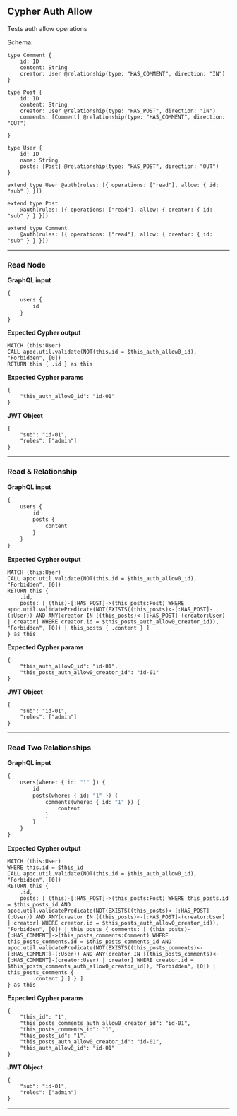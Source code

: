 ## Cypher Auth Allow

Tests auth allow operations

Schema:

```schema
type Comment {
    id: ID
    content: String
    creator: User @relationship(type: "HAS_COMMENT", direction: "IN")
}

type Post {
    id: ID
    content: String
    creator: User @relationship(type: "HAS_POST", direction: "IN")
    comments: [Comment] @relationship(type: "HAS_COMMENT", direction: "OUT")

}

type User {
    id: ID
    name: String
    posts: [Post] @relationship(type: "HAS_POST", direction: "OUT")
}

extend type User @auth(rules: [{ operations: ["read"], allow: { id: "sub" } }])

extend type Post
    @auth(rules: [{ operations: ["read"], allow: { creator: { id: "sub" } } }])

extend type Comment
    @auth(rules: [{ operations: ["read"], allow: { creator: { id: "sub" } } }])
```

---

### Read Node

**GraphQL input**

```graphql
{
    users {
        id
    }
}
```

**Expected Cypher output**

```cypher
MATCH (this:User)
CALL apoc.util.validate(NOT(this.id = $this_auth_allow0_id), "Forbidden", [0])
RETURN this { .id } as this
```

**Expected Cypher params**

```cypher-params
{
    "this_auth_allow0_id": "id-01"
}
```

**JWT Object**

```jwt
{
    "sub": "id-01",
    "roles": ["admin"]
}
```

---

### Read & Relationship

**GraphQL input**

```graphql
{
    users {
        id
        posts {
            content
        }
    }
}
```

**Expected Cypher output**

```cypher
MATCH (this:User)
CALL apoc.util.validate(NOT(this.id = $this_auth_allow0_id), "Forbidden", [0])
RETURN this {
    .id,
    posts: [ (this)-[:HAS_POST]->(this_posts:Post) WHERE apoc.util.validatePredicate(NOT(EXISTS((this_posts)<-[:HAS_POST]-(:User)) AND ANY(creator IN [(this_posts)<-[:HAS_POST]-(creator:User) | creator] WHERE creator.id = $this_posts_auth_allow0_creator_id)), "Forbidden", [0]) | this_posts { .content } ]
} as this
```

**Expected Cypher params**

```cypher-params
{
    "this_auth_allow0_id": "id-01",
    "this_posts_auth_allow0_creator_id": "id-01"
}
```

**JWT Object**

```jwt
{
    "sub": "id-01",
    "roles": ["admin"]
}
```

---

### Read Two Relationships

**GraphQL input**

```graphql
{
    users(where: { id: "1" }) {
        id
        posts(where: { id: "1" }) {
            comments(where: { id: "1" }) {
                content
            }
        }
    }
}
```

**Expected Cypher output**

```cypher
MATCH (this:User)
WHERE this.id = $this_id
CALL apoc.util.validate(NOT(this.id = $this_auth_allow0_id), "Forbidden", [0])
RETURN this {
    .id,
    posts: [ (this)-[:HAS_POST]->(this_posts:Post) WHERE this_posts.id = $this_posts_id AND apoc.util.validatePredicate(NOT(EXISTS((this_posts)<-[:HAS_POST]-(:User)) AND ANY(creator IN [(this_posts)<-[:HAS_POST]-(creator:User) | creator] WHERE creator.id = $this_posts_auth_allow0_creator_id)), "Forbidden", [0]) | this_posts { comments: [ (this_posts)-[:HAS_COMMENT]->(this_posts_comments:Comment) WHERE this_posts_comments.id = $this_posts_comments_id AND apoc.util.validatePredicate(NOT(EXISTS((this_posts_comments)<-[:HAS_COMMENT]-(:User)) AND ANY(creator IN [(this_posts_comments)<-[:HAS_COMMENT]-(creator:User) | creator] WHERE creator.id = $this_posts_comments_auth_allow0_creator_id)), "Forbidden", [0]) | this_posts_comments {
        .content } ] } ]
} as this
```

**Expected Cypher params**

```cypher-params
{
    "this_id": "1",
    "this_posts_comments_auth_allow0_creator_id": "id-01",
    "this_posts_comments_id": "1",
    "this_posts_id": "1",
    "this_posts_auth_allow0_creator_id": "id-01",
    "this_auth_allow0_id": "id-01"
}
```

**JWT Object**

```jwt
{
    "sub": "id-01",
    "roles": ["admin"]
}
```

---
